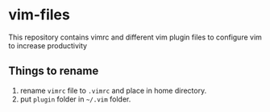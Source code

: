 # vim-files

This repository contains vimrc and different vim plugin files to configure vim to increase productivity

## Things to rename

1. rename `vimrc` file to `.vimrc` and place in home directory.
2. put `plugin` folder in `~/.vim` folder.
